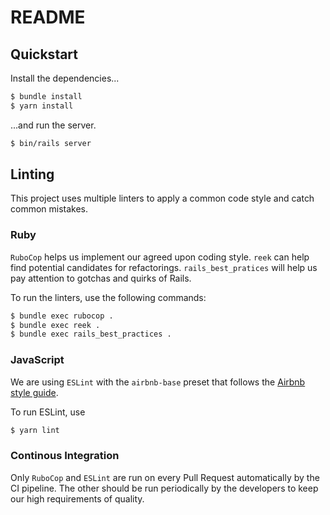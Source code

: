 # README

## Quickstart

Install the dependencies...

```sh
$ bundle install
$ yarn install
```

...and run the server.

```sh
$ bin/rails server
```

## Linting

This project uses multiple linters to apply a common code style and catch common mistakes.

### Ruby

`RuboCop` helps us implement our agreed upon coding style. `reek` can help find potential candidates for refactorings. `rails_best_pratices` will help us pay attention to gotchas and quirks of Rails.

To run the linters, use the following commands:

```sh
$ bundle exec rubocop .
$ bundle exec reek .
$ bundle exec rails_best_practices .
```

### JavaScript

We are using `ESLint` with the `airbnb-base` preset that follows the [Airbnb style guide](https://github.com/airbnb/javascript).

To run ESLint, use

```sh
$ yarn lint
```

### Continous Integration

Only `RuboCop` and `ESLint` are run on every Pull Request automatically by the CI pipeline. The other should be run periodically by the developers to keep our high requirements of quality.
